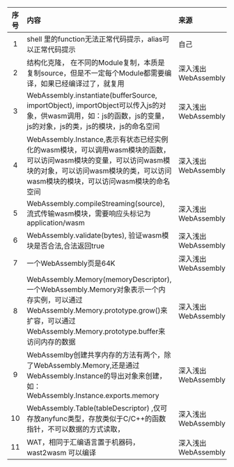 | 序号 | 内容                                                                                                                                                              | 来源              | 备注 | 类型  |
|:--:|:----------------------------------------------------------------------------------------------------------------------------------------------------------------|:----------------|:---|:----|
| 1  | shell 里的function无法正常代码提示，alias可以正常代码提示                                                                                                                          | 自己              |    | tip |
| 2  | 结构化克隆， 在不同的Module复制，本质是复制source，但是不一定每个Module都需要编译，如果已经编译过了，就复用                                                                                                 | 深入浅出WebAssembly |    | tip |
| 3  | WebAssembly.instantiate(bufferSource, importObject), importObject可以传入js的对象，供wasm调用，如：js的函数，js的变量，js的对象，js的类，js的模块，js的命名空间                                       | 深入浅出WebAssembly |    | tip |
| 4  | WebAssembly.Instance,表示有状态已经实例化的wasm模块，可以调用wasm模块的函数，可以访问wasm模块的变量，可以访问wasm模块的对象，可以访问wasm模块的类，可以访问wasm模块的模块，可以访问wasm模块的命名空间                                     | 深入浅出WebAssembly |    | tip |
| 5  | WebAssembly.compileStreaming(source), 流式传输wasm模块，需要响应头标记为application/wasm                                                                                       | 深入浅出WebAssembly |    | tip |
| 6  | WebAssembly.validate(bytes), 验证wasm模块是否合法,合法返回true                                                                                                              | 深入浅出WebAssembly |    | tip |
| 7  | 一个WebAssembly页是64K                                                                                                                                              | 深入浅出WebAssembly |    | tip |
| 8  | WebAssembly.Memory(memoryDescriptor), 一个WebAssembly.Memory对象表示一个内存实例，可以通过WebAssembly.Memory.prototype.grow()来扩容，可以通过WebAssembly.Memory.prototype.buffer来访问内存的数据 | 深入浅出WebAssembly |    | tip |
| 9  | WebAssemlby创建共享内存的方法有两个，除了WebAssembly.Memory,还是通过WebAssembly.Instance的导出对象来创建，如：WebAssembly.Instance.exports.memory                                             | 深入浅出WebAssembly |    | tip |
| 10 | WebAssembly.Table(tableDescriptor) ,仅可存放anyfunc类型，存放类似于C/C++的函数指针，不可以数据的方式读取，                                                                                   | 深入浅出WebAssembly |    | tip |
| 11 | WAT，相同于汇编语言置于机器码，wast2wasm 可以编译                                                                                                                                 | 深入浅出WebAssembly |    | tip |